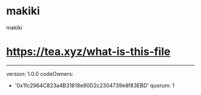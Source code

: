 # makiki
makiki
# https://tea.xyz/what-is-this-file
---
version: 1.0.0
codeOwners:
  - '0x1fc2964C823a4B31818e90D2c2304739e8f83EBD'
quorum: 1
